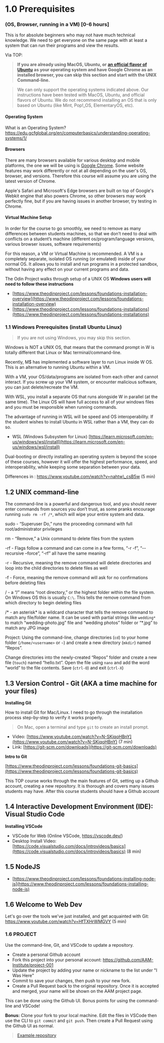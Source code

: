 # 1.0 Prerequisites

### (OS, Browser, running in a VM) \[0-6 hours]

This is for absolute beginners who may not have much technical knowledge. We need to get everyone on the same page with at least a system that can run their programs and view the results.

Via TOP:

> **If you are already using MacOS, Ubuntu, or** [**an official flavor of Ubuntu**](https://wiki.ubuntu.com/UbuntuFlavors) **as your operating system and have Google Chrome as an installed browser, you can skip this section and start with the UNIX Command-line.**

> We can only support the operating systems indicated above. Our instructions have been tested with MacOS, Ubuntu, and official flavors of Ubuntu. We do not recommend installing an OS that is only based on Ubuntu (like Mint, Pop!\_OS, ElementaryOS, etc).

#### Operating System

What is an Operating System? https://edu.gcfglobal.org/en/computerbasics/understanding-operating-systems/1/

#### Browsers

There are many browsers available for various desktop and mobile platforms, the one we will be using is [Google Chrome](https://www.google.com/chrome/). Some website features may work differently or not at all depending on the user's OS, browser, and versions. Therefore this course will assume you are using the latest version of Chrome.

Apple's Safari and Microsoft's Edge browsers are built on top of Google's Webkit engine that also powers Chrome, so other browsers may work perfectly fine, but if you are having issues in another browser, try testing in Chrome.

#### Virtual Machine Setup

In order for the course to go smoothly, we need to remove as many differences between students machines, so that we don’t need to deal with conflicts on a student’s machine (different os/program/language versions, various browser issues, software requirements)

For this reason, a VM or Virtual Machine is recommended. A VM is a completely separate, isolated OS running (or emulated) inside of your normal OS. It allows you to install and run programs in a protected sandbox, without having any effect on your current programs and data.

The Odin Project walks through setup of a UNIX OS **Windows users will need to follow these instructions**

* [https://www.theodinproject.com/lessons/foundations-installation-overview](https://www.theodinproject.com/lessons/foundations-installation-overview)
* [https://www.theodinproject.com/lessons/foundations-installations](https://www.theodinproject.com/lessons/foundations-installations)

### 1.1 Windows Prerequisites (install Ubuntu Linux)

> If you are not using Windows, you may skip this section.

Windows is NOT a UNIX OS, that means that the command prompt in W is totally different that Linux or Mac terminal/command-line.

Recently, M$ has implemented a software layer to run Linux inside W OS. This is an alternative to running Ubuntu within a VM.

With a VM, your OS/data/programs are isolated from each other and cannot interact. If you screw up your VM system, or encounter malicious software, you can just delete/recreate the VM.

With WSL, you install a separate OS that runs alongside W in parallel (at the same time). The Linux OS will have full access to all of your windows files and you must be responsible when running commands.

The advantage of running in WSL will be speed and OS interoperability. If the student wishes to install Ubuntu in WSL rather than a VM, they can do so.

* WSL (Windows Subsystem for Linux) [https://learn.microsoft.com/en-us/windows/wsl/install](https://learn.microsoft.com/en-us/windows/wsl/install)

Dual-booting or directly installing an operating system is beyond the scope of these courses, however it will offer the highest performance, speed, and interoperability, while keeping some separation between your data.

Differences in : https://www.youtube.com/watch?v=nahtw\_csB5w (5 min)

## 1.2 UNIX command-line

The command-line is a powerful and dangerous tool, and you should never enter commands from sources you don’t trust, as some pranks encourage running `sudo rm -rf /*`, which will wipe your entire system and data.

sudo - “Superuser Do,” runs the proceeding command with full root/administrator privileges

rm - “Remove,” a Unix command to delete files from the system

\-rf - Flags follow a command and can come in a few forms, “-r -f”, “--recursive –force”, “-rf” all have the same meaning

\-r - Recursive, meaning the remove command will delete directories and loop into the child directories to delete files as well

\-f - Force, meaning the remove command will ask for no confirmations before deleting files

/ - a “/” means “root directory,” or the highest folder within the file system. On Windows OS this is usually `C:\`. This tells the remove command from which directory to begin deleting files

/\* - an asterisk\* is a wildcard character that tells the remove command to match any file/folder name. It can be used with partial strings like `wedding*` to match “wedding-photo.jpg” file and “wedding photos” folder or “\*.jpg” to match any JPG image

Project: Using the command-line, change directories (`cd`) to your home folder (`/home/<username>` or `~`) and create a new directory (`mkdir`) named “Repos”.

Change directories into the newly-created “Repos” folder and create a new file (`touch`) named “hello.txt”. Open the file using `nano` and add the word “world” to the file contents. Save (`ctrl-O`) and exit (`ctrl-X`)

## 1.3 Version Control - Git (AKA a time machine for your files)

**Installing Git**

How to install Git for Mac/Linux. I need to go through the installation process step-by-step to verify it works properly.

> On Mac, open a terminal and type `git` to create an install prompt.

* Video: [https://www.youtube.com/watch?v=N-SKiqoHBnY](https://www.youtube.com/watch?v=N-SKiqoHBnY) (7 min)
* Link: [https://git-scm.com/downloads](https://git-scm.com/downloads)

**Intro to Git**

[https://www.theodinproject.com/lessons/foundations-git-basics](https://www.theodinproject.com/lessons/foundations-git-basics)

This TOP course works through the main features of Git, setting up a Github account, creating a new repository. It is thorough and covers many issues students may have. After this course students should have a Github account

## 1.4 Interactive Development Environment (IDE): Visual Studio Code

**Installing VSCode**

* VSCode for Web (Online VSCode, https://vscode.dev/)
* Desktop Install Video: [https://code.visualstudio.com/docs/introvideos/basics](https://code.visualstudio.com/docs/introvideos/basics) (8 min)

## 1.5 NodeJS

* [https://www.theodinproject.com/lessons/foundations-installing-node-js](https://www.theodinproject.com/lessons/foundations-installing-node-js)

## 1.6 Welcome to Web Dev

Let's go over the tools we've just installed, and get acquainted with Git:
https://www.youtube.com/watch?v=HfTXHrWMGVY (5 min)

### 1.6 PROJECT

Use the command-line, Git, and VSCode to update a repository.

* Create a personal Github account
* Fork this project into your personal account: https://github.com/AAM-Institute/project-001
* Update the project by adding your name or nickname to the list under "I Was Here"
* Commit to save your changes, then push to your new fork.
* Create a Pull Request back to the original repository. Once it is accepted and merged, your name will be shown on the AAM project page.

This can be done using the Github UI. Bonus points for using the command-line and VSCode!

**Bonus:** 
Clone your fork to your local machine. Edit the files in VSCode then use the CLI to `git commit` and `git push`. Then create a Pull Request using the Github UI as normal.

> [Example repository](https://github.com/AAM-Institute/project-001)
